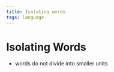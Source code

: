 ```yaml
---
title: Isolating words
tags: language
---
```


# Isolating Words
- words do not divide into smaller units
















































































